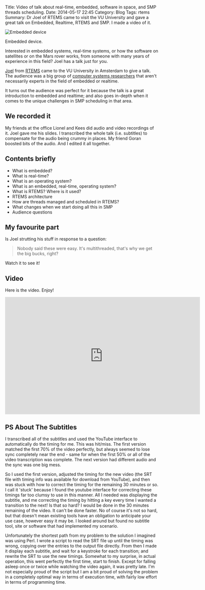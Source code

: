 Title: Video of talk about real-time, embedded, software in space, and SMP threads scheduling.
Date: 2014-05-17 22:45
Category: Blog
Tags: rtems
Summary: Dr Joel of RTEMS came to visit the VU University and gave a great talk on Embedded, Realtime, RTEMS and SMP. I made a video of it.

![Embedded device]({static}/images/embedded.jpg)

Embedded device.

Interested in embedded systems, real-time systems, or how the
software on satellites or on the Mars rover works, from someone
with many years of experience in this field? Joel has a talk just
for you.

[Joel](http://rtemsramblings.blogspot.com/) from
[RTEMS](http://www.rtems.org/) came to the VU University in Amsterdam
to give a talk. The audience was a big group of [computer systems
researchers](http://en.wikipedia.org/wiki/System_software) that
aren't necessarily experts in the field of embedded or realtime.

It turns out the audience was perfect for it because the talk is a
great introduction to embedded and realtime; and also goes in-depth
when it comes to the unique challenges in SMP scheduling in that
area.

## We recorded it

My friends at the office Lionel and Kees did audio and video recordings of
it. Joel gave me his slides. I transcribed the whole talk (i.e. subtitles)
to compensate for the audio being crummy in places. My friend Goran boosted
bits of the audio. And I edited it all together.

## Contents briefly

 * What is embedded?
 * What is real-time?
 * What is an operating system?
 * What is an embedded, real-time, operating system?
 * What is RTEMS? Where is it used?
 * RTEMS architecture
 * How are threads managed and scheduled in RTEMS?
 * What changes when we start doing all this in SMP
 * Audience questions

## My favourite part

Is Joel strutting his stuff in response to a question:

> Nobody said these were easy. 
> It's multithreaded, that's why we get the big bucks, right? 

Watch it to see it!

## Video

Here is the video. Enjoy!

<iframe class="youtube-player"
type="text/html"
width="640" height="385"
src="https://www.youtube.com/embed/7Jh9PUSBPAY" allowfullscreen frameborder="0" cc_load_policy="1">
</iframe>

## PS About The Subtitles

I transcribed all of the subtitles and used the YouTube interface
to automatically do the timing for me. This was hit/miss. The first
version matched the first 70% of the video perfectly, but always
seemed to lose sync completely near the end - same for when the
first 50% or all of the video transcription was complete. The next
version had different audio and the sync was one big mess.

So I used the first version, adjusted the timing for the new video
(the SRT file with timing info was available for download from
YouTube), and then was stuck with how to correct the timing for the
remaining 30 minutes or so. I call it 'stuck' because I found the
youtube interface for correcting these timings far too clumsy to
use in this manner. All I needed was displaying the subtitle, and
me correcting the timing by hitting a key every time I wanted a
transition to the next! Is that so hard? I would be done in the 30
minutes remaining of the video. It can't be done faster.
No of course it's not so hard, but
that doesn't mean existing tools have an obligation to anticipate
your use case, however easy it may be. I looked around but found no
subtitle tool, site or software that had implemented my scenario.

Unfortunately the shortest path from my problem to the solution I
imagined was using Perl. I wrote a script to read the SRT file up
until the timing was wrong, copying over the entries to the output
file directly. From then I made it display each subtitle,
and wait for a keystroke for each transition; and rewrite
the SRT to use the new timings. Somewhat to my surprise, in actual
operation, this went perfectly the first time, start to finish.
Except for falling asleep once or twice while watching the video
again, it was pretty late. I'm not especially proud of the script
but I am a bit proud of solving the problem in a completely optimal way in terms of
execution time, with
fairly low effort in terms of programming time.

